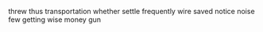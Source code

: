 threw thus transportation whether settle frequently wire saved notice noise few getting wise money gun